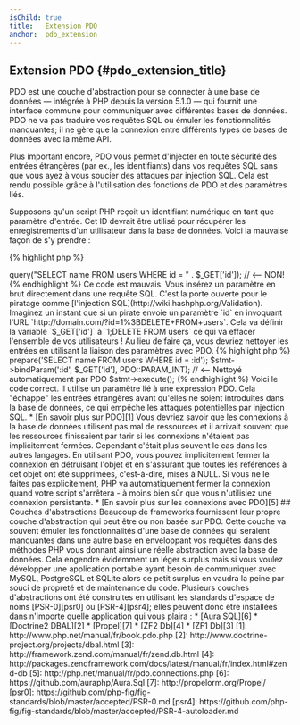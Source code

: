 ```yaml
---
isChild: true
title:   Extension PDO
anchor:  pdo_extension
---
```


## Extension PDO {#pdo_extension_title}

PDO est une couche d'abstraction pour se connecter à une base de données &mdash; intégrée à PHP depuis la version 5.1.0 &mdash; 
qui fournit une interface commune pour communiquer avec différentes bases de données. PDO ne va pas traduire vos requêtes 
SQL ou émuler les fonctionnalités manquantes; il ne gère que la connexion entre différents types de bases de données avec 
la même API.

Plus important encore, PDO vous permet d'injecter en toute sécurité des entrées étrangères (par ex., les identifiants) 
dans vos requêtes SQL sans que vous ayez à vous soucier des attaques par injection SQL. Cela est rendu possible grâce à 
l'utilisation des fonctions de PDO et des paramètres liés.

Supposons qu'un script PHP reçoit un identifiant numérique en tant que paramètre d'entrée. Cet ID devrait être utilisé 
pour récupérer les enregistrements d'un utilisateur dans la base de données. Voici la mauvaise façon de s'y prendre :

{% highlight php %}
<?php
$pdo = new PDO('sqlite:users.db');
$pdo->query("SELECT name FROM users WHERE id = " . $_GET['id']); // <-- NON!
{% endhighlight %}

Ce code est mauvais. Vous insérez un paramètre en brut directement dans une requête SQL. C'est la porte ouverte pour 
le piratage comme [l'injection SQL](http://wiki.hashphp.org/Validation). Imaginez un instant que si un pirate envoie un paramètre `id` en invoquant l'URL 
`http://domain.com/?id=1%3BDELETE+FROM+users`. Cela va définir la variable `$_GET['id']` à `1;DELETE FROM users` ce qui 
va effacer l'ensemble de vos utilisateurs ! Au lieu de faire ça, vous devriez nettoyer les entrées en utilisant la liaison 
des paramètres avec PDO.

{% highlight php %}
<?php
$pdo = new PDO('sqlite:users.db');
$stmt = $pdo->prepare('SELECT name FROM users WHERE id = :id');
$stmt->bindParam(':id', $_GET['id'], PDO::PARAM_INT); // <-- Nettoyé automatiquement par PDO
$stmt->execute();
{% endhighlight %}

Voici le code correct. Il utilise un paramètre lié à une expression PDO. Cela "échappe" les entrées étrangères avant 
qu'elles ne soient introduites dans la base de données, ce qui empêche les attaques potentielles par injection SQL.

* [En savoir plus sur PDO][1]

Vous devriez savoir que les connexions à la base de données utilisent pas mal de ressources et il arrivait souvent 
que les ressources finissaient par tarir si les connexions n'étaient pas implicitement fermées. Cependant c'était plus 
souvent le cas dans les autres langages. En utilisant PDO, vous pouvez implicitement fermer la connexion en détruisant 
l'objet et en s'assurant que toutes les références à cet objet ont été supprimées, c'est-à-dire, mises à NULL. Si vous 
ne le faites pas explicitement, PHP va automatiquement fermer la connexion quand votre script s'arrêtera - à moins bien 
sûr que vous n'utilisiez une connexion persistante.

* [En savoir plus sur les connexions avec PDO][5]

## Couches d'abstractions

Beaucoup de frameworks fournissent leur propre couche d'abstraction qui peut être ou non basée sur PDO. Cette couche va 
souvent émuler les fonctionnalités d'une base de données qui seraient manquantes dans une autre base en enveloppant 
vos requêtes dans des méthodes PHP vous donnant ainsi une réelle abstraction avec la base de données.
Cela engendre évidemment un léger surplus mais si vous voulez développer une application portable ayant besoin de 
communiquer avec MySQL, PostgreSQL et SQLite alors ce petit surplus en vaudra la peine par souci de propreté et de 
maintenance du code.

Plusieurs couches d'abstractions ont été construites en utilisant les standards d'espace de noms [PSR-0][psr0] ou 
[PSR-4][psr4]; elles peuvent donc être installées dans n'importe quelle application qui vous plaira :

* [Aura SQL][6]
* [Doctrine2 DBAL][2]
* [Propel][7]
* [ZF2 Db][4]
* [ZF1 Db][3]

[1]: http://www.php.net/manual/fr/book.pdo.php
[2]: http://www.doctrine-project.org/projects/dbal.html
[3]: http://framework.zend.com/manual/fr/zend.db.html
[4]: http://packages.zendframework.com/docs/latest/manual/fr/index.html#zend-db
[5]: http://php.net/manual/fr/pdo.connections.php
[6]: https://github.com/auraphp/Aura.Sql
[7]: http://propelorm.org/Propel/

[psr0]: https://github.com/php-fig/fig-standards/blob/master/accepted/PSR-0.md
[psr4]: https://github.com/php-fig/fig-standards/blob/master/accepted/PSR-4-autoloader.md